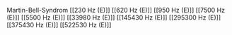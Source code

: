 Martin-Bell-Syndrom
[[230 Hz (E)]]
[[620 Hz (E)]]
[[950 Hz (E)]]
[[7500 Hz (E)]]
[[5500 Hz (E)]]
[[33980 Hz (E)]]
[[145430 Hz (E)]]
[[295300 Hz (E)]]
[[375430 Hz (E)]]
[[522530 Hz (E)]]
